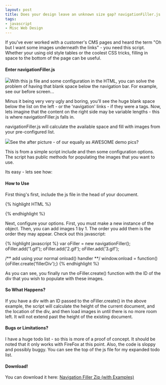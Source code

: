 ```yaml
---
layout: post
title: Does your design leave an unknown size gap? navigationFiller.js!
tags:
- javascript
- Misc Web Design
---
```


If you've ever worked with a customer's CMS pages and heard the term "Oh but I want some images underneath the links" - you need this script.  Whether your using old style tables or the coolest CSS tricks, filling in space to the bottom of the page can be useful.


#### Enter navigationFiller.js


![](http://aaronsaray.com/blog/wp-content/uploads/2008/09/1-150x99.png)With this js file and some configuration in the HTML, you can solve the problem of having that blank space below the navigation bar.  For example, see our before screen...

Minus it being very very ugly and boring, you'll see the huge blank space below the list on the left - or the 'navigation' links - if they were a tags.  Now, lets imagine that the content on the right side may be variable lengths - this is where navigationFiller.js falls in.

navigationFiller.js will calculate the available space and fill with images from your pre-configured list.



![](http://aaronsaray.com/blog/wp-content/uploads/2008/09/2-150x99.png)See the after picture - of our equally as AWESOME demo pics?

This is from a simple script include and then some configuration options.  The script has public methods for populating the images that you want to use.

Its easy - lets see how:


#### How to Use


First thing's first, include the js file in the head of your document.

{% highlight HTML %}
<head>
<script src="navigationFiller.js" type="text/javascript"></script>
</head>
{% endhighlight %}


Next, configure your options.  First, you must make a new instance of the object.  Then, you can add images 1 by 1.  The order you add them is the order they may appear.  Check out this javascript:


{% highlight javascript %}
var oFiller = new navigationFiller();
oFiller.add('1.gif');
oFiller.add('2.gif');
oFiller.add('3.gif');

/** add using your normal onload() handler **/
window.onload = function() {oFiller.create('fillerDiv');}
{% endhighlight %}
    

As you can see, you finally run the oFiller.create() function with the ID of the div that you wish to populate with these images.

#### So What Happens?

If you have a div with an ID passed to the oFiller.create() in the above example, the script will calculate the height of the current document, and the location of the div, and then load images in until there is no more room left.  It will not extend past the height of the existing document.

#### Bugs or Limitations?

I have a huge todo list - so this is more of a proof of concept.  It should be noted that it only works with FireFox at this point.  Also, the code is sloppy and possibly buggy.  You can see the top of the js file for my expanded todo list.

#### Download!

You can download it here: [Navigation Filler Zip (with Examples)](http://aaronsaray.com/blog/wp-content/uploads/2008/09/navigationfiller.zip)
